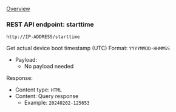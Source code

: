 [Overview](_OVERVIEW.md) 

### REST API endpoint: starttime

`http://IP-ADDRESS/starttime`


Get actual device boot timestamp (UTC)
Format: `YYYYMMDD-HHMMSS`

- Payload:
    - No payload needed

Response:
  - Content type: `HTML`
  - Content: Query response
    - Example: `20240202-125653`
